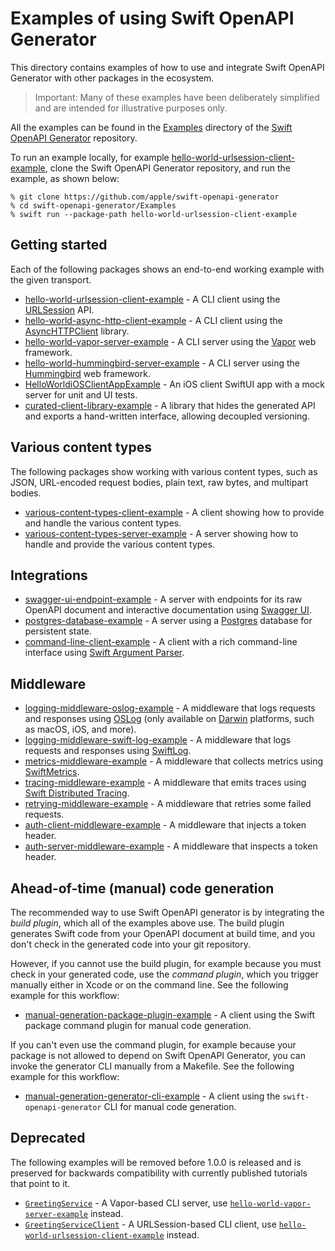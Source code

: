 # Examples of using Swift OpenAPI Generator

This directory contains examples of how to use and
integrate Swift OpenAPI Generator with other packages in the ecosystem.

> Important: Many of these examples have been deliberately simplified and are intended for illustrative purposes only.

All the examples can be found in the [Examples](https://github.com/apple/swift-openapi-generator/tree/main/Examples) directory of the [Swift OpenAPI Generator](https://github.com/apple/swift-openapi-generator) repository.

To run an example locally, for example [hello-world-urlsession-client-example](https://github.com/apple/swift-openapi-generator/tree/main/Examples/hello-world-urlsession-client-example), clone the Swift OpenAPI Generator repository, and run the example, as shown below:

```console
% git clone https://github.com/apple/swift-openapi-generator
% cd swift-openapi-generator/Examples
% swift run --package-path hello-world-urlsession-client-example
```

## Getting started

Each of the following packages shows an end-to-end working example with the given transport.

- [hello-world-urlsession-client-example](./hello-world-urlsession-client-example) - A CLI client using the [URLSession](https://developer.apple.com/documentation/foundation/urlsession) API.
- [hello-world-async-http-client-example](./hello-world-async-http-client-example) - A CLI client using the [AsyncHTTPClient](https://github.com/swift-server/async-http-client) library.
- [hello-world-vapor-server-example](./hello-world-vapor-server-example) - A CLI server using the [Vapor](https://github.com/vapor/vapor) web framework.
- [hello-world-hummingbird-server-example](./hello-world-hummingbird-server-example) - A CLI server using the [Hummingbird](https://github.com/hummingbird-project/hummingbird) web framework.
- [HelloWorldiOSClientAppExample](./HelloWorldiOSClientAppExample) - An iOS client SwiftUI app with a mock server for unit and UI tests.
- [curated-client-library-example](./curated-client-library-example) - A library that hides the generated API and exports a hand-written interface, allowing decoupled versioning.

## Various content types

The following packages show working with various content types, such as JSON, URL-encoded request bodies, plain text, raw bytes, and multipart bodies.

- [various-content-types-client-example](./various-content-types-client-example) - A client showing how to provide and handle the various content types.
- [various-content-types-server-example](./various-content-types-server-example) - A server showing how to handle and provide the various content types.

## Integrations

- [swagger-ui-endpoint-example](./swagger-ui-endpoint-example) - A server with endpoints for its raw OpenAPI document and interactive documentation using [Swagger UI](https://github.com/swagger-api/swagger-ui).
- [postgres-database-example](./postgres-database-example) - A server using a [Postgres](https://www.postgresql.org) database for persistent state.
- [command-line-client-example](./command-line-client-example) - A client with a rich command-line interface using [Swift Argument Parser](https://github.com/apple/swift-argument-parser).

## Middleware

- [logging-middleware-oslog-example](./logging-middleware-oslog-example) - A middleware that logs requests and responses using [OSLog](https://developer.apple.com/documentation/os/oslog) (only available on [Darwin](https://developer.apple.com/library/archive/documentation/Darwin/Conceptual/KernelProgramming/Architecture/Architecture.html) platforms, such as macOS, iOS, and more).
- [logging-middleware-swift-log-example](./logging-middleware-swift-log-example) - A middleware that logs requests and responses using [SwiftLog](https://github.com/apple/swift-log).
- [metrics-middleware-example](./metrics-middleware-example) - A middleware that collects metrics using [SwiftMetrics](https://github.com/apple/swift-metrics).
- [tracing-middleware-example](./tracing-middleware-example) - A middleware that emits traces using [Swift Distributed Tracing](https://github.com/apple/swift-distributed-tracing).
- [retrying-middleware-example](./retrying-middleware-example) - A middleware that retries some failed requests.
- [auth-client-middleware-example](./auth-client-middleware-example) - A middleware that injects a token header.
- [auth-server-middleware-example](./auth-server-middleware-example) - A middleware that inspects a token header.

## Ahead-of-time (manual) code generation

The recommended way to use Swift OpenAPI generator is by integrating the _build plugin_, which all of the examples above use. The build plugin generates Swift code from your OpenAPI document at build time, and you don't check in the generated code into your git repository. 

However, if you cannot use the build plugin, for example because you must check in your generated code, use the _command plugin_, which you trigger manually either in Xcode or on the command line. See the following example for this workflow:

- [manual-generation-package-plugin-example](./manual-generation-package-plugin-example) - A client using the Swift package command plugin for manual code generation.

If you can't even use the command plugin, for example because your package is not allowed to depend on Swift OpenAPI Generator, you can invoke the generator CLI manually from a Makefile. See the following example for this workflow:

- [manual-generation-generator-cli-example](./manual-generation-generator-cli-example) - A client using the `swift-openapi-generator` CLI for manual code generation.

## Deprecated

The following examples will be removed before 1.0.0 is released and is preserved for backwards compatibility with currently published tutorials that point to it.

- [`GreetingService`](./GreetingService) - A Vapor-based CLI server, use [`hello-world-vapor-server-example`](./hello-world-vapor-server-example) instead.
- [`GreetingServiceClient`](./GreetingServiceClient) - A URLSession-based CLI client, use [`hello-world-urlsession-client-example`](./hello-world-urlsession-client-example) instead.
